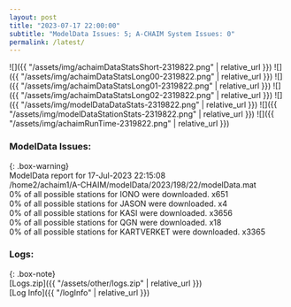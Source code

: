 ```yaml
---
layout: post
title: "2023-07-17 22:00:00"
subtitle: "ModelData Issues: 5; A-CHAIM System Issues: 0"
permalink: /latest/
---
```


![]({{ "/assets/img/achaimDataStatsShort-2319822.png" | relative_url }})
![]({{ "/assets/img/achaimDataStatsLong00-2319822.png" | relative_url }})
![]({{ "/assets/img/achaimDataStatsLong01-2319822.png" | relative_url }})
![]({{ "/assets/img/achaimDataStatsLong02-2319822.png" | relative_url }})
![]({{ "/assets/img/modelDataDataStats-2319822.png" | relative_url }})
![]({{ "/assets/img/modelDataStationStats-2319822.png" | relative_url }})
![]({{ "/assets/img/achaimRunTime-2319822.png" | relative_url }})


### ModelData Issues:  
  
{: .box-warning}  
 ModelData report for 17-Jul-2023 22:15:08   
 /home2/achaim1/A-CHAIM/modelData/2023/198/22/modelData.mat   
 0% of all possible stations for IONO were downloaded. x651   
 0% of all possible stations for JASON were downloaded. x4   
 0% of all possible stations for KASI were downloaded. x3656   
 0% of all possible stations for QGN were downloaded. x18   
 0% of all possible stations for KARTVERKET were downloaded. x3365   
  


### Logs:  
  
{: .box-note}  
[Logs.zip]({{ "/assets/other/logs.zip" | relative_url }})  
[Log Info]({{ "/logInfo" | relative_url }})  

